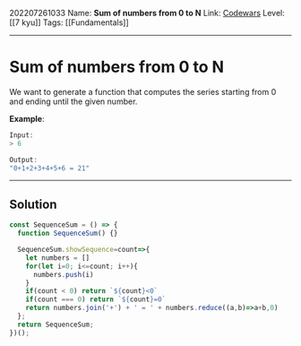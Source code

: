 202207261033
Name: **Sum of numbers from 0 to N**
Link: [Codewars](https://www.codewars.com/kata/56e9e4f516bcaa8d4f001763)
Level:  [[7 kyu]]
Tags: [[Fundamentals]]

---

# Sum of numbers from 0 to N

We want to generate a function that computes the series starting from 0 and ending until the given number.

**Example**:

``` javascript
Input:
> 6

Output:
"0+1+2+3+4+5+6 = 21"
```

---

## Solution

``` javascript
const SequenceSum = () => {
  function SequenceSum() {}

  SequenceSum.showSequence=count=>{
    let numbers = []
    for(let i=0; i<=count; i++){
      numbers.push(i)
    }
    if(count < 0) return `${count}<0`
    if(count === 0) return `${count}=0`
    return numbers.join('+') + ' = ' + numbers.reduce((a,b)=>a+b,0)
  };
  return SequenceSum;
})();
```
